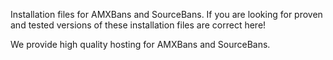 Installation files for AMXBans and SourceBans.
If you are looking for proven and tested versions of these installation files are correct here!

We provide high quality hosting for AMXBans and SourceBans.
